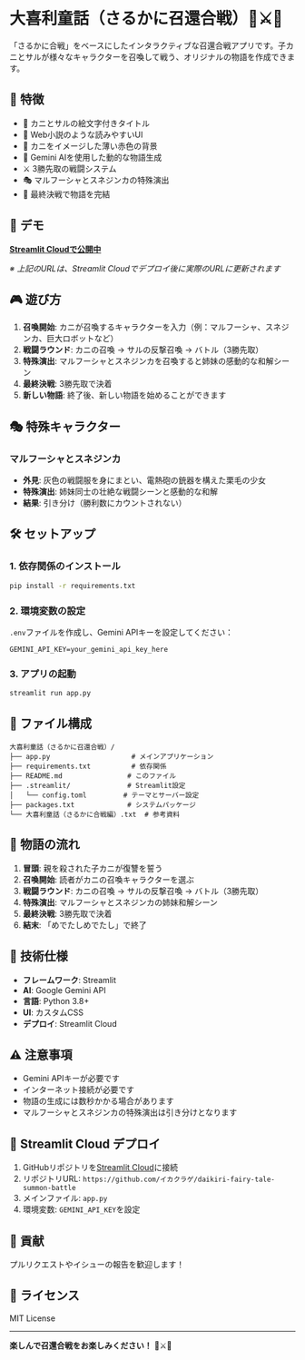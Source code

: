 # 大喜利童話（さるかに召還合戦）🦀⚔️🐒

「さるかに合戦」をベースにしたインタラクティブな召還合戦アプリです。子カニとサルが様々なキャラクターを召喚して戦う、オリジナルの物語を作成できます。

## 🌟 特徴

- 🦀 カニとサルの絵文字付きタイトル
- 📖 Web小説のような読みやすいUI
- 🎨 カニをイメージした薄い赤色の背景
- 🤖 Gemini AIを使用した動的な物語生成
- ⚔️ 3勝先取の戦闘システム
- 🎭 マルフーシャとスネジンカの特殊演出
- 🏁 最終決戦で物語を完結

## 🚀 デモ

**[Streamlit Cloudで公開中](https://daikiri-fairy-tale-summon-battle.streamlit.app)**

*※ 上記のURLは、Streamlit Cloudでデプロイ後に実際のURLに更新されます*

## 🎮 遊び方

1. **召喚開始**: カニが召喚するキャラクターを入力（例：マルフーシャ、スネジンカ、巨大ロボットなど）
2. **戦闘ラウンド**: カニの召喚 → サルの反撃召喚 → バトル（3勝先取）
3. **特殊演出**: マルフーシャとスネジンカを召喚すると姉妹の感動的な和解シーン
4. **最終決戦**: 3勝先取で決着
5. **新しい物語**: 終了後、新しい物語を始めることができます

## 🎭 特殊キャラクター

### マルフーシャとスネジンカ
- **外見**: 灰色の戦闘服を身にまとい、電熱砲の銃器を構えた栗毛の少女
- **特殊演出**: 姉妹同士の壮絶な戦闘シーンと感動的な和解
- **結果**: 引き分け（勝利数にカウントされない）

## 🛠️ セットアップ

### 1. 依存関係のインストール

```bash
pip install -r requirements.txt
```

### 2. 環境変数の設定

`.env`ファイルを作成し、Gemini APIキーを設定してください：

```
GEMINI_API_KEY=your_gemini_api_key_here
```

### 3. アプリの起動

```bash
streamlit run app.py
```

## 📁 ファイル構成

```
大喜利童話（さるかに召還合戦）/
├── app.py                    # メインアプリケーション
├── requirements.txt          # 依存関係
├── README.md                # このファイル
├── .streamlit/              # Streamlit設定
│   └── config.toml         # テーマとサーバー設定
├── packages.txt             # システムパッケージ
└── 大喜利童話（さるかに合戦編）.txt  # 参考資料
```

## 🎯 物語の流れ

1. **冒頭**: 親を殺された子カニが復讐を誓う
2. **召喚開始**: 読者がカニの召喚キャラクターを選ぶ
3. **戦闘ラウンド**: カニの召喚 → サルの反撃召喚 → バトル（3勝先取）
4. **特殊演出**: マルフーシャとスネジンカの姉妹和解シーン
5. **最終決戦**: 3勝先取で決着
6. **結末**: 「めでたしめでたし」で終了

## 🔧 技術仕様

- **フレームワーク**: Streamlit
- **AI**: Google Gemini API
- **言語**: Python 3.8+
- **UI**: カスタムCSS
- **デプロイ**: Streamlit Cloud

## ⚠️ 注意事項

- Gemini APIキーが必要です
- インターネット接続が必要です
- 物語の生成には数秒かかる場合があります
- マルフーシャとスネジンカの特殊演出は引き分けとなります

## 🚀 Streamlit Cloud デプロイ

1. GitHubリポジトリを[Streamlit Cloud](https://streamlit.io/cloud)に接続
2. リポジトリURL: `https://github.com/イカクラゲ/daikiri-fairy-tale-summon-battle`
3. メインファイル: `app.py`
4. 環境変数: `GEMINI_API_KEY`を設定

## 🤝 貢献

プルリクエストやイシューの報告を歓迎します！

## 📄 ライセンス

MIT License

---

**楽しんで召還合戦をお楽しみください！** 🦀⚔️🐒 